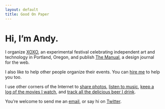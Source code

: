 ```yaml
---
layout: default
title: Good On Paper
---
```


# Hi, I’m Andy. 

I organize [XOXO](http://xoxofest.com "XOXO"), an experimental festival celebrating independent art and technology in Portland, Oregon, and publish [The Manual](http://themanual.org "The Manual"), a design journal for the web. 

I also like to help other people organize their events. You can [hire me](http://andymcmillan.is) to help you too.

I use other corners of the Internet to [share photos](http://instagram.com/goodonpaper), [listen to music](http://www.rdio.com/people/goodonpaper/), [keep a log of the movies I watch](http://letterboxd.com/andymcmillan), and [track all the delicious beer I drink](https://untappd.com/user/andymcmillan). 

You’re welcome to send me an [email](mailto:andy@goodonpaper.com), or say hi on [Twitter](http://twitter.com/andymcmillan).

